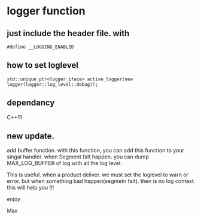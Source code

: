 # logger function


## just include the header file. with 


```
#define __LOGGING_ENABLED
```

## how to set loglevel
```
std::unique_ptr<logger_iface> active_logger(new logger(logger::log_level::debug));
```


## dependancy
C++11

## new update.
add buffer function. with this function, you can add this function to your singal handler. when Segment falt happen. you can dump MAX_LOG_BUFFER of log with all the log level.

This is useful. when a product deliver. we must set the loglevel to warn or error. but when something bad happen(segmetn falt). then is no log context. this will help you !!!


enjoy

Max
